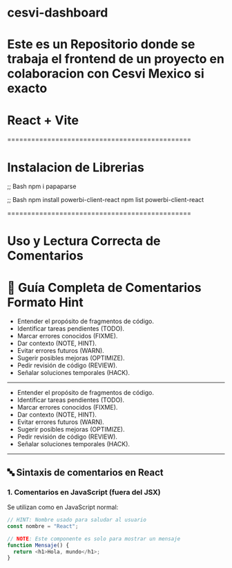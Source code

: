 # cesvi-dashboard
Este es un Repositorio donde se trabaja el frontend de un proyecto en colaboracion con Cesvi Mexico si exacto
==============================================
# React + Vite
==============================================

# Instalacion de Librerias

;; Bash
npm i papaparse

;; Bash
npm install powerbi-client-react
npm list powerbi-client-react

==============================================

# Uso y Lectura Correcta de Comentarios
# 📝 Guía Completa de Comentarios Formato Hint

- Entender el propósito de fragmentos de código.
- Identificar tareas pendientes (TODO).
- Marcar errores conocidos (FIXME).
- Dar contexto (NOTE, HINT).
- Evitar errores futuros (WARN).
- Sugerir posibles mejoras (OPTIMIZE).
- Pedir revisión de código (REVIEW).
- Señalar soluciones temporales (HACK).

---

- Entender el propósito de fragmentos de código.
- Identificar tareas pendientes (TODO).
- Marcar errores conocidos (FIXME).
- Dar contexto (NOTE, HINT).
- Evitar errores futuros (WARN).
- Sugerir posibles mejoras (OPTIMIZE).
- Pedir revisión de código (REVIEW).
- Señalar soluciones temporales (HACK).

---

## 🔤 Sintaxis de comentarios en React
### 1. Comentarios en JavaScript (fuera del JSX)
Se utilizan como en JavaScript normal:
```js
// HINT: Nombre usado para saludar al usuario
const nombre = "React";

// NOTE: Este componente es solo para mostrar un mensaje
function Mensaje() {
  return <h1>Hola, mundo</h1>;
}